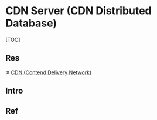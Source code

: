 # CDN Server (CDN Distributed Database)

[TOC]



## Res
↗ [CDN (Contend Delivery Network)](../../../🏎️%20Computer%20Networking%20and%20Communication/📌%20Computer%20Networking%20Basics/0x01%20Application%20Layer/CDN%20(Contend%20Delivery%20Network).md)


## Intro


## Ref

